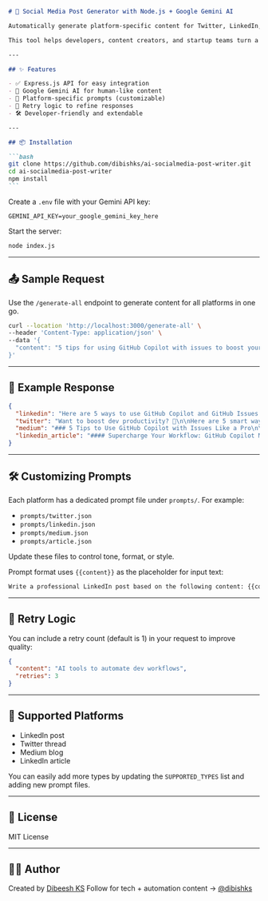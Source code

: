````markdown
# 🚀 Social Media Post Generator with Node.js + Google Gemini AI

Automatically generate platform-specific content for Twitter, LinkedIn, Medium, and more — using Node.js and Google Gemini AI.

This tool helps developers, content creators, and startup teams turn a single piece of content into multiple, well-formatted social media posts with the tone and structure each platform expects.

---

## ✨ Features

- ✅ Express.js API for easy integration
- 🤖 Google Gemini AI for human-like content
- 🧠 Platform-specific prompts (customizable)
- 🔁 Retry logic to refine responses
- 🛠 Developer-friendly and extendable

---

## 📦 Installation

```bash
git clone https://github.com/dibishks/ai-socialmedia-post-writer.git
cd ai-socialmedia-post-writer
npm install
```
````

Create a `.env` file with your Gemini API key:

```env
GEMINI_API_KEY=your_google_gemini_key_here
```

Start the server:

```bash
node index.js
```

---

## 📤 Sample Request

Use the `/generate-all` endpoint to generate content for all platforms in one go.

```bash
curl --location 'http://localhost:3000/generate-all' \
--header 'Content-Type: application/json' \
--data '{
  "content": "5 tips for using GitHub Copilot with issues to boost your productivity."
}'
```

---

## 🧪 Example Response

```json
{
  "linkedin": "Here are 5 ways to use GitHub Copilot and GitHub Issues together...",
  "twitter": "Want to boost dev productivity? 🧵\n\nHere are 5 smart ways GitHub Copilot and Issues work better *together*...",
  "medium": "### 5 Tips to Use GitHub Copilot with Issues Like a Pro\n\nIf you want to speed up development and organize your workflow...",
  "linkedin_article": "#### Supercharge Your Workflow: GitHub Copilot Meets GitHub Issues\n\nManaging tasks while coding can be tough. Here's how to bridge the two..."
}
```

---

## 🛠 Customizing Prompts

Each platform has a dedicated prompt file under `prompts/`. For example:

- `prompts/twitter.json`
- `prompts/linkedin.json`
- `prompts/medium.json`
- `prompts/article.json`

Update these files to control tone, format, or style.

Prompt format uses `{{content}}` as the placeholder for input text:

```txt
Write a professional LinkedIn post based on the following content: {{content}}
```

---

## 🔁 Retry Logic

You can include a retry count (default is 1) in your request to improve quality:

```json
{
  "content": "AI tools to automate dev workflows",
  "retries": 3
}
```

---

## 🧩 Supported Platforms

- LinkedIn post
- Twitter thread
- Medium blog
- LinkedIn article

You can easily add more types by updating the `SUPPORTED_TYPES` list and adding new prompt files.

---

## 📄 License

MIT License

---

## 🙋‍♂️ Author

Created by [Dibeesh KS](https://www.linkedin.com/in/dibeeshks/)
Follow for tech + automation content → [@dibishks](https://x.com/dibishks)

```

```
